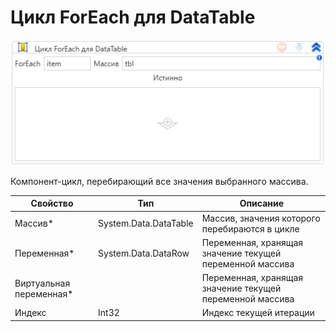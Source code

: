 # Цикл ForEach для DataTable

![](<../../../.gitbook/assets/image (373).png>)

Компонент-цикл, перебирающий все значения выбранного массива.

| Свойство                 | Тип                   | Описание                                                 |
| ------------------------ | --------------------- | -------------------------------------------------------- |
| Массив\*                 | System.Data.DataTable | Массив, значения которого перебираются в цикле           |
| Переменная\*             | System.Data.DataRow   | Переменная, хранящая значение текущей переменной массива |
| Виртуальная переменная\* |                       | Переменная, хранящая значение текущей переменной массива |
| Индекс                   | Int32                 | Индекс текущей итерации                                  |
